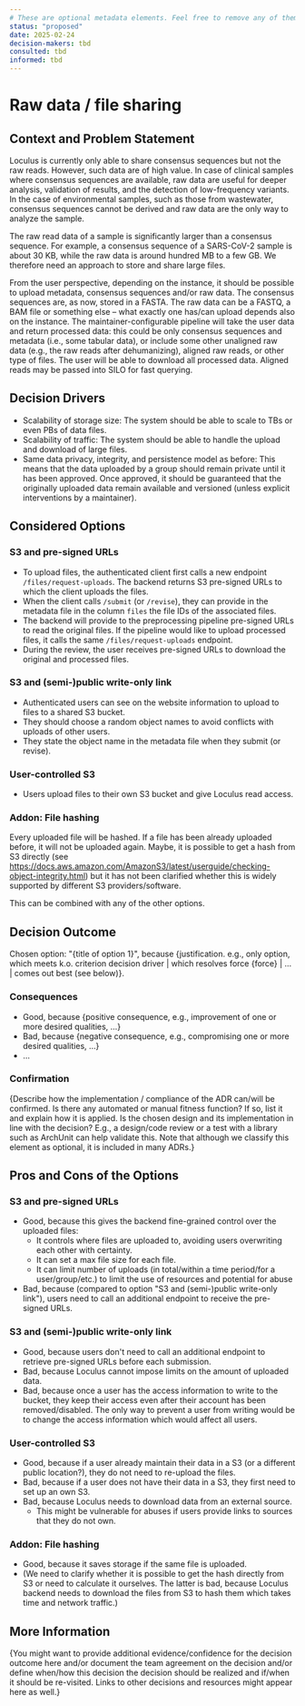 ```yaml
---
# These are optional metadata elements. Feel free to remove any of them.
status: "proposed"
date: 2025-02-24
decision-makers: tbd
consulted: tbd
informed: tbd
---
```


# Raw data / file sharing

## Context and Problem Statement

Loculus is currently only able to share consensus sequences but not the raw reads. However, such data are of high value. In case of clinical samples where consensus sequences are available, raw data are useful for deeper analysis, validation of results, and the detection of low-frequency variants. In the case of environmental samples, such as those from wastewater, consensus sequences cannot be derived and raw data are the only way to analyze the sample.

The raw read data of a sample is significantly larger than a consensus sequence. For example, a consensus sequence of a SARS-CoV-2 sample is about 30 KB, while the raw data is around hundred MB to a few GB. We therefore need an approach to store and share large files.

From the user perspective, depending on the instance, it should be possible to upload metadata, consensus sequences and/or raw data. The consensus sequences are, as now, stored in a FASTA. The raw data can be a FASTQ, a BAM file or something else – what exactly one has/can upload depends also on the instance. The maintainer-configurable pipeline will take the user data and return processed data: this could be only consensus sequences and metadata (i.e., some tabular data), or include some other unaligned raw data (e.g., the raw reads after dehumanizing), aligned raw reads, or other type of files. The user will be able to download all processed data. Aligned reads may be passed into SILO for fast querying.


## Decision Drivers

* Scalability of storage size: The system should be able to scale to TBs or even PBs of data files.
* Scalability of traffic: The system should be able to handle the upload and download of large files.
* Same data privacy, integrity, and persistence model as before: This means that the data uploaded by a group should remain private until it has been approved. Once approved, it should be guaranteed that the originally uploaded data remain available and versioned (unless explicit interventions by a maintainer).


## Considered Options

### S3 and pre-signed URLs

- To upload files, the authenticated client first calls a new endpoint `/files/request-uploads`. The backend returns S3 pre-signed URLs to which the client uploads the files.
- When the client calls `/submit` (or `/revise`), they can provide in the metadata file in the column `files` the file IDs of the associated files.
- The backend will provide to the preprocessing pipeline pre-signed URLs to read the original files. If the pipeline would like to upload processed files, it calls the same `/files/request-uploads` endpoint.
- During the review, the user receives pre-signed URLs to download the original and processed files.

### S3 and (semi-)public write-only link

- Authenticated users can see on the website information to upload to files to a shared S3 bucket.
- They should choose a random object names to avoid conflicts with uploads of other users.
- They state the object name in the metadata file when they submit (or revise).

### User-controlled S3

- Users upload files to their own S3 bucket and give Loculus read access.


### Addon: File hashing

Every uploaded file will be hashed. If a file has been already uploaded before, it will not be uploaded again. Maybe, it is possible to get a hash from S3 directly (see https://docs.aws.amazon.com/AmazonS3/latest/userguide/checking-object-integrity.html) but it has not been clarified whether this is widely supported by different S3 providers/software.

This can be combined with any of the other options.

## Decision Outcome

Chosen option: "{title of option 1}", because {justification. e.g., only option, which meets k.o. criterion decision driver | which resolves force {force} | … | comes out best (see below)}.

<!-- This is an optional element. Feel free to remove. -->
### Consequences

* Good, because {positive consequence, e.g., improvement of one or more desired qualities, …}
* Bad, because {negative consequence, e.g., compromising one or more desired qualities, …}
* … <!-- numbers of consequences can vary -->

<!-- This is an optional element. Feel free to remove. -->
### Confirmation

{Describe how the implementation / compliance of the ADR can/will be confirmed. Is there any automated or manual fitness function? If so, list it and explain how it is applied. Is the chosen design and its implementation in line with the decision? E.g., a design/code review or a test with a library such as ArchUnit can help validate this. Note that although we classify this element as optional, it is included in many ADRs.}

<!-- This is an optional element. Feel free to remove. -->
## Pros and Cons of the Options

### S3 and pre-signed URLs

* Good, because this gives the backend fine-grained control over the uploaded files:
  * It controls where files are uploaded to, avoiding users overwriting each other with certainty.
  * It can set a max file size for each file.
  * It can limit number of uploads (in total/within a time period/for a user/group/etc.) to limit the use of resources and potential for abuse
* Bad, because (compared to option "S3 and (semi-)public write-only link"), users need to call an additional endpoint to receive the pre-signed URLs.

### S3 and (semi-)public write-only link

* Good, because users don't need to call an additional endpoint to retrieve pre-signed URLs before each submission.
* Bad, because Loculus cannot impose limits on the amount of uploaded data.
* Bad, because once a user has the access information to write to the bucket, they keep their access even after their account has been removed/disabled. The only way to prevent a user from writing would be to change the access information which would affect all users.

### User-controlled S3

* Good, because if a user already maintain their data in a S3 (or a different public location?), they do not need to re-upload the files.
* Bad, because if a user does not have their data in a S3, they first need to set up an own S3.
* Bad, because Loculus needs to download data from an external source.
  * This might be vulnerable for abuses if users provide links to sources that they do not own.

### Addon: File hashing

* Good, because it saves storage if the same file is uploaded.
* (We need to clarify whether it is possible to get the hash directly from S3 or need to calculate it ourselves. The latter is bad, because Loculus backend needs to download the files from S3 to hash them which takes time and network traffic.)


<!-- This is an optional element. Feel free to remove. -->
## More Information

{You might want to provide additional evidence/confidence for the decision outcome here and/or document the team agreement on the decision and/or define when/how this decision the decision should be realized and if/when it should be re-visited. Links to other decisions and resources might appear here as well.}